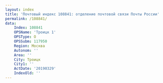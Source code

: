 ```yaml
---
layout: index
title: 'Почтовый индекс 108841: отделение почтовой связи Почты России'
permalink: /108841/
data:
    Index: 108841
    OPSName: 'Троицк 1'
    OPSType: О
    OPSSubm: 117950
    Region: Москва
    Autonom: ''
    Area: ''
    City: Троицк
    City1: ''
    ActDate: '20190329'
    IndexOld: ''
---
```

